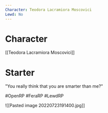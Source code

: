 ```yaml
---
Character: Teodora Lacramiora Moscovici
Lewd: No
---
```

# Character
[[Teodora Lacramiora Moscovici]]

# Starter
"You really think that you are smarter than me?"
 
#OpenRP #FeraRP #LewdRP 

![[Pasted image 20220723191400.jpg]]